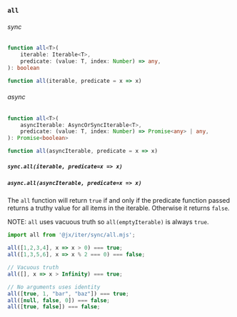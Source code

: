
### `all`

###### sync

```ts
function all<T>(
    iterable: Iterable<T>,
    predicate: (value: T, index: Number) => any,
): boolean

function all(iterable, predicate = x => x)
```

###### async

```ts
function all<T>(
    asyncIterable: AsyncOrSyncIterable<T>,
    predicate: (value: T, index: Number) => Promise<any> | any,
): Promise<boolean>

function all(asyncIterable, predicate = x => x)
```

##### `sync.all(iterable, predicate=x => x)`
##### `async.all(asyncIterable, predicate=x => x)`

The `all` function will return `true` if and only if the predicate function passed returns a truthy value for all items in the iterable. Otherwise it returns `false`.

NOTE: `all` uses vacuous truth so `all(emptyIterable)` is always `true`.

```js
import all from '@jx/iter/sync/all.mjs';

all([1,2,3,4], x => x > 0) === true;
all([1,3,5,6], x => x % 2 === 0) === false;

// Vacuous truth
all([], x => x > Infinity) === true;

// No arguments uses identity
all([true, 1, "bar", "baz"]) === true;
all([null, false, 0]) === false;
all([true, false]) === false;
```
